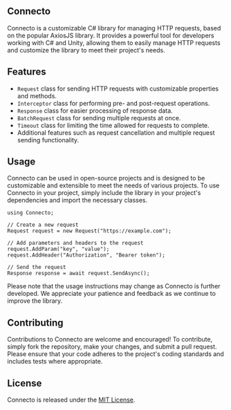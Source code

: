 ## Connecto

Connecto is a customizable C# library for managing HTTP requests, based on the popular AxiosJS library. It provides a powerful tool for developers working with C# and Unity, allowing them to easily manage HTTP requests and customize the library to meet their project's needs.

## Features

*   `Request` class for sending HTTP requests with customizable properties and methods.
*   `Interceptor` class for performing pre- and post-request operations.
*   `Response` class for easier processing of response data.
*   `BatchRequest` class for sending multiple requests at once.
*   `Timeout` class for limiting the time allowed for requests to complete.
*   Additional features such as request cancellation and multiple request sending functionality.

## Usage

Connecto can be used in open-source projects and is designed to be customizable and extensible to meet the needs of various projects. To use Connecto in your project, simply include the library in your project's dependencies and import the necessary classes.

```plaintext
using Connecto;

// Create a new request
Request request = new Request("https://example.com");

// Add parameters and headers to the request
request.AddParam("key", "value");
request.AddHeader("Authorization", "Bearer token");

// Send the request
Response response = await request.SendAsync();
```
Please note that the usage instructions may change as Connecto is further developed. We appreciate your patience and feedback as we continue to improve the library.

## Contributing

Contributions to Connecto are welcome and encouraged! To contribute, simply fork the repository, make your changes, and submit a pull request. Please ensure that your code adheres to the project's coding standards and includes tests where appropriate.

## License

Connecto is released under the [MIT License](https://opensource.org/licenses/MIT).
